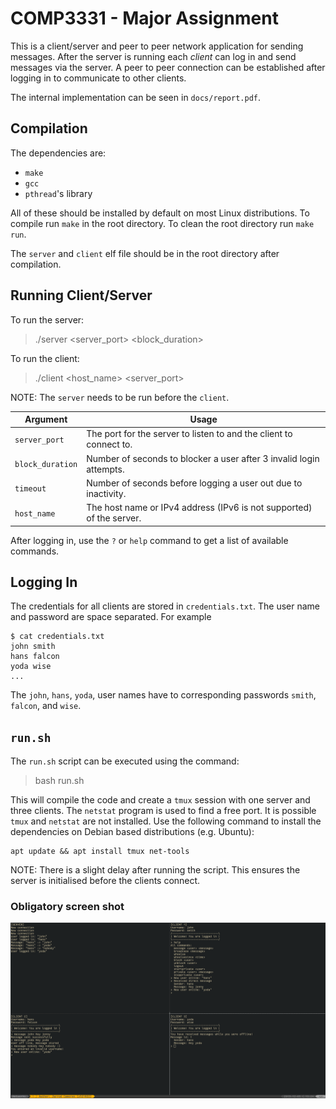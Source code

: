 # COMP3331 - Major Assignment

This is a client/server and peer to peer network application
for sending messages.
After the server is running each _client_ can log in and send messages
via the server. A peer to peer connection can be established after logging
in to communicate to other clients.

The internal implementation can be seen in `docs/report.pdf`.

## Compilation

The dependencies are:

- `make`
- `gcc`
- `pthread`'s library

All of these should be installed by default on most Linux distributions.
To compile run `make` in the root directory. To clean the root directory
run `make run`.

The `server` and `client` elf file should be in the root directory after
compilation.

## Running Client/Server

To run the server:

> ./server <server_port> <block_duration> <timeout>

To run the client:

> ./client <host_name> <server_port>

NOTE: The `server` needs to be run before the `client`.

| Argument | Usage |
| -------- | ----- |
| `server_port` | The port for the server to listen to and the client to connect to. |
| `block_duration` | Number of seconds to blocker a user after 3 invalid login attempts. |
| `timeout` | Number of seconds before logging a user out due to inactivity. |
| `host_name` | The host name or IPv4 address (IPv6 is not supported) of the server. |

After logging in, use the `?` or `help` command to get a list of available
commands.

## Logging In

The credentials for all clients are stored in `credentials.txt`. The user name
and password are space separated. For example

```{sh}
$ cat credentials.txt
john smith
hans falcon
yoda wise
...
```

The `john`, `hans`, `yoda`, user names
have to corresponding passwords `smith`, `falcon`,
and `wise`.

## `run.sh`

The `run.sh` script can be executed using the command:

> bash run.sh

This will compile the code and create a `tmux` session with one
server and three clients. The `netstat` program is used to find a free
port. It is possible `tmux` and `netstat` are not installed.
Use the following command to install the dependencies on Debian based
distributions (e.g. Ubuntu):

```{sh}
apt update && apt install tmux net-tools
```

NOTE: There is a slight delay after running the script. This ensures the server
is initialised before the clients connect.

### Obligatory screen shot

![](docs/screenshot.png)
